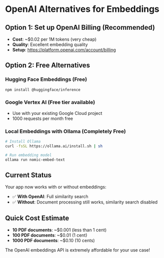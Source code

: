 # OpenAI Alternatives for Embeddings

## Option 1: Set up OpenAI Billing (Recommended)
- **Cost**: ~$0.02 per 1M tokens (very cheap)
- **Quality**: Excellent embedding quality
- **Setup**: https://platform.openai.com/account/billing

## Option 2: Free Alternatives

### Hugging Face Embeddings (Free)
```bash
npm install @huggingface/inference
```

### Google Vertex AI (Free tier available)
- Use with your existing Google Cloud project
- 1000 requests per month free

### Local Embeddings with Ollama (Completely Free)
```bash
# Install Ollama
curl -fsSL https://ollama.ai/install.sh | sh

# Run embedding model
ollama run nomic-embed-text
```

## Current Status
Your app now works with or without embeddings:
- ✅ **With OpenAI**: Full similarity search
- ✅ **Without**: Document processing still works, similarity search disabled

## Quick Cost Estimate
- **10 PDF documents**: ~$0.001 (less than 1 cent)
- **100 PDF documents**: ~$0.01 (1 cent)  
- **1000 PDF documents**: ~$0.10 (10 cents)

The OpenAI embeddings API is extremely affordable for your use case!